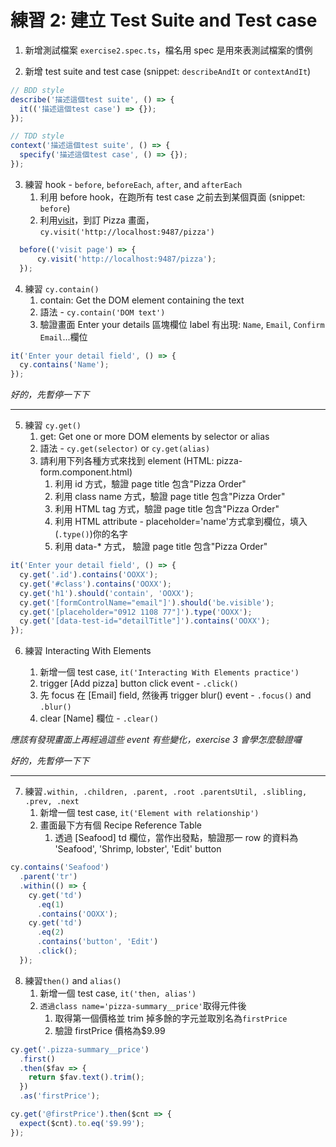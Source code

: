 # 練習 2: 建立 Test Suite and Test case

1. 新增測試檔案 `exercise2.spec.ts`，檔名用 spec 是用來表測試檔案的慣例

2. 新增 test suite and test case (snippet: `describeAndIt` or `contextAndIt`)

```typescript
// BDD style
describe('描述這個test suite', () => {
  it(('描述這個test case') => {});
});

// TDD style
context('描述這個test suite', () => {
  specify('描述這個test case', () => {});
});
```

3. 練習 hook - `before`, `beforeEach`, `after`, and `afterEach`
   1. 利用 before hook，在跑所有 test case 之前去到某個頁面 (snippet: `before`)
   2. 利用[visit](https://docs.cypress.io/api/commands/visit.html#Syntax)，到訂 Pizza 畫面，`cy.visit('http://localhost:9487/pizza')`

```typescript
  before(('visit page') => {
      cy.visit('http://localhost:9487/pizza');
  });
```

4. 練習 `cy.contain()`
   1. contain: Get the DOM element containing the text
   2. 語法 - `cy.contain('DOM text')`
   3. 驗證畫面 Enter your details 區塊欄位 label 有出現: `Name`, `Email`, `Confirm Email`...欄位

```typescript
it('Enter your detail field', () => {
  cy.contains('Name');
});
```

_好的，先暫停一下下_

---

5. 練習 `cy.get()`
   1. get: Get one or more DOM elements by selector or alias
   2. 語法 - `cy.get(selector)` or `cy.get(alias)`
   3. 請利用下列各種方式來找到 element (HTML: pizza-form.component.html)
      1. 利用 id 方式，驗證 page title 包含"Pizza Order"
      2. 利用 class name 方式，驗證 page title 包含"Pizza Order"
      3. 利用 HTML tag 方式，驗證 page title 包含"Pizza Order"
      4. 利用 HTML attribute - placeholder='name'方式拿到欄位，填入(`.type()`)你的名字
      5. 利用 data-\* 方式， 驗證 page title 包含"Pizza Order"

```typescript
it('Enter your detail field', () => {
  cy.get('.id').contains('OOXX');
  cy.get('#class').contains('OOXX');
  cy.get('h1').should('contain', 'OOXX');
  cy.get('[formControlName="email"]').should('be.visible');
  cy.get('[placeholder="0912 1108 77"]').type('OOXX');
  cy.get('[data-test-id="detailTitle"]').contains('OOXX');
});
```

6. 練習 Interacting With Elements

   1. 新增一個 test case, `it('Interacting With Elements practice')`
   2. trigger [Add pizza] button click event - `.click()`
   3. 先 focus 在 [Email] field, 然後再 trigger blur() event - `.focus()` and `.blur()`
   4. clear [Name] 欄位 - `.clear()`

_應該有發現畫面上再經過這些 event 有些變化，exercise 3 會學怎麼驗證囉_

_好的，先暫停一下下_

---

7. 練習`.within, .children, .parent, .root .parentsUtil, .slibling, .prev, .next`
   1. 新增一個 test case, `it('Element with relationship')`
   2. 畫面最下方有個 Recipe Reference Table
      1. 透過 [Seafood] td 欄位，當作出發點，驗證那一 row 的資料為 'Seafood', 'Shrimp, lobster', 'Edit' button

```typescript
cy.contains('Seafood')
  .parent('tr')
  .within(() => {
    cy.get('td')
      .eq(1)
      .contains('OOXX');
    cy.get('td')
      .eq(2)
      .contains('button', 'Edit')
      .click();
  });
```

8. 練習`then()` and `alias()`
   1. 新增一個 test case, `it('then, alias')`
   2. `透過class name='pizza-summary__price'`取得元件後
      1. 取得第一個價格並 trim 掉多餘的字元並取別名為`firstPrice`
      2. 驗證 firstPrice 價格為\$9.99

```typescript
cy.get('.pizza-summary__price')
  .first()
  .then($fav => {
    return $fav.text().trim();
  })
  .as('firstPrice');

cy.get('@firstPrice').then($cnt => {
  expect($cnt).to.eq('$9.99');
});
```
